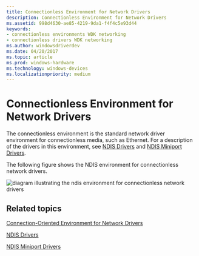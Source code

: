 ```yaml
---
title: Connectionless Environment for Network Drivers
description: Connectionless Environment for Network Drivers
ms.assetid: 998d4630-ae85-4219-9da1-f4f4c5e93d44
keywords:
- connectionless environments WDK networking
- connectionless drivers WDK networking
ms.author: windowsdriverdev
ms.date: 04/20/2017
ms.topic: article
ms.prod: windows-hardware
ms.technology: windows-devices
ms.localizationpriority: medium
---
```


# Connectionless Environment for Network Drivers





The connectionless environment is the standard network driver environment for connectionless media, such as Ethernet. For a description of the drivers in this environment, see [NDIS Drivers](ndis-drivers.md) and [NDIS Miniport Drivers](ndis-miniport-drivers2.md).

The following figure shows the NDIS environment for connectionless network drivers.

![diagram illustrating the ndis environment for connectionless network drivers](images/media01.png)

## Related topics


[Connection-Oriented Environment for Network Drivers](connection-oriented-environment-for-network-drivers.md)

[NDIS Drivers](ndis-drivers.md)

[NDIS Miniport Drivers](ndis-miniport-drivers2.md)

 

 






